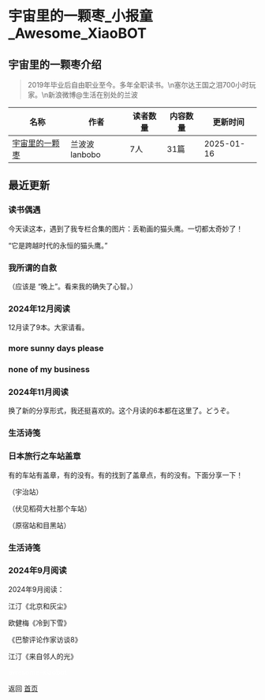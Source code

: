 # 宇宙里的一颗枣_小报童_Awesome_XiaoBOT

## 宇宙里的一颗枣介绍
> 2019年毕业后自由职业至今。多年全职读书。\n塞尔达王国之泪700小时玩家。\n新浪微博@生活在别处的兰波  
  


|名称|作者|读者数量|内容数量|更新时间|
|---|---|---|---|---|
|[宇宙里的一颗枣](https://xiaobot.net/p/floatingjujube?refer=0b133df9-27dc-423b-8101-639049001c13)|兰波波lanbobo|7人|31篇|2025-01-16|

## 最近更新
### 读书偶遇

今天读这本，遇到了我专栏合集的图片：丢勒画的猫头鹰。一切都太奇妙了！

“它是跨越时代的永恒的猫头鹰。”

### 我所谓的自救

（应该是 “晚上”。看来我的确失了心智。）

### 2024年12月阅读

12月读了9本。大家请看。

### more sunny days please

### none of my business

### 2024年11月阅读

换了新的分享形式，我还挺喜欢的。这个月读的6本都在这里了。どうぞ。

### 生活诗笺

### 日本旅行之车站盖章

有的车站有盖章，有的没有。有的找到了盖章点，有的没有。下面分享一下！

（宇治站）

（伏见稻荷大社那个车站）

（原宿站和目黑站）

### 生活诗笺

### 2024年9月阅读

2024年9月阅读：

江汀《北京和灰尘》

欧健梅《冷到下雪》

《巴黎评论作家访谈8》

江汀《来自邻人的光》


<a href="https://github.com/Reno9527/awesome-xiaobot" style="color: white; text-decoration: none;">awesome-xiaobot</a>

返回 [首页](../README.md)

